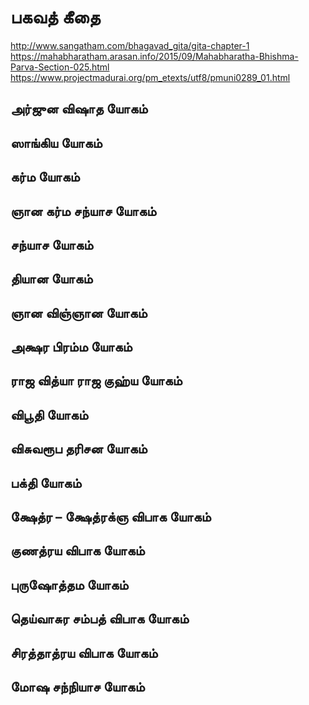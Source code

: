 
<h1>பகவத் கீதை</h1>

http://www.sangatham.com/bhagavad_gita/gita-chapter-1
https://mahabharatham.arasan.info/2015/09/Mahabharatha-Bhishma-Parva-Section-025.html
https://www.projectmadurai.org/pm_etexts/utf8/pmuni0289_01.html

<h2>அர்ஜுன விஷாத யோகம்</h2>

<h2>ஸாங்கிய யோகம்</h2>

<h2>கர்ம யோகம்</h2>

<h2>ஞான கர்ம சந்யாச யோகம்</h2>

<h2>சந்யாச யோகம்</h2>

<h2>தியான யோகம்</h2>

<h2>ஞான விஞ்ஞான யோகம்</h2>

<h2>அக்ஷர பிரம்ம யோகம்</h2>

<h2>ராஜ வித்யா ராஜ குஹ்ய யோகம்</h2>

<h2>விபூதி யோகம்</h2>

<h2>விசுவரூப தரிசன யோகம்</h2>

<h2>பக்தி யோகம்</h2>

<h2>க்ஷேத்ர – க்ஷேத்ரக்ஞ விபாக யோகம்</h2>

<h2>குணத்ரய விபாக யோகம்</h2>

<h2>புருஷோத்தம யோகம்</h2>

<h2>தெய்வாசுர சம்பத் விபாக யோகம்</h2>

<h2>சிரத்தாத்ரய விபாக யோகம்</h2>

<h2>மோஷ சந்நியாச யோகம்</h2>
